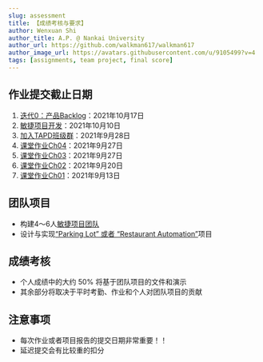 ```yaml
---
slug: assessment
title: 【成绩考核与要求】
author: Wenxuan Shi
author_title: A.P. @ Nankai University
author_url: https://github.com/walkman617/walkman617
author_image_url: https://avatars.githubusercontent.com/u/9105499?v=4
tags: [assignments, team project, final score]
---
```


## 作业提交截止日期
1. [迭代0：产品Backlog](/blog/Iterater0)：2021年10月17日
2. [敏捷项目开发](/blog/TeamProject)：2021年10月10日
3. [加入TAPD班级群](/blog/TAPD)：2021年9月28日
4. [课堂作业Ch04](/blog/TestQuestions4)：2021年9月27日
5. [课堂作业Ch03](/blog/ponder3.5)：2021年9月27日
6. [课堂作业Ch02](/blog/ponder2.4)：2021年9月20日
7. [课堂作业Ch01](/blog/ponder1.4)：2021年9月13日

## 团队项目
- 构建4～6人[敏捷项目团队](/blog/TeamProject)
- 设计与实现[“Parking Lot” 或者 “Restaurant Automation”](https://github.com/walkman617/SE2021/tree/main/Case)项目

## 成绩考核
- 个人成绩中的大约 50% 将基于团队项目的文件和演示
- 其余部分将取决于平时考勤、作业和个人对团队项目的贡献

## 注意事项
- 每次作业或者项目报告的提交日期非常重要！！
- 延迟提交会有比较重的扣分
